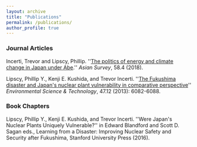 ```yaml
---
layout: archive
title: "Publications"
permalink: /publications/
author_profile: true
---
```


### Journal Articles

Incerti, Trevor and Lipscy, Phillip. ''[The politics of energy and climate change in Japan under Abe](http://tincerti.github.io/files/AS5804_01_Incerti_and_Lipscy.pdf).'' *Asian Survey*, 58.4 (2018). 

Lipscy, Phillip Y., Kenji E. Kushida, and Trevor Incerti. ''[The Fukushima disaster and Japan's nuclear plant vulnerability in comparative perspective](http://tincerti.github.io/files/LipscyKushidaIncertiEST2013.pdf)'' *Environmental Science & Technology*, 47.12 (2013): 6082-6088.

### Book Chapters

Lipscy, Phillip Y., Kenji E. Kushida, and Trevor Incerti. ''Were Japan's Nuclear Plants Uniquely Vulnerable?'' in Edward Blandford and Scott D. Sagan eds., Learning from a Disaster: Improving Nuclear Safety and Security after Fukushima, Stanford University Press (2016).
